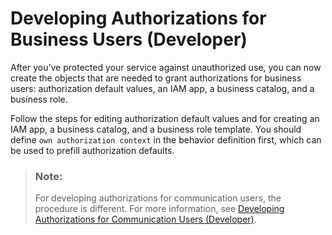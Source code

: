 <!-- loio64662447859046cfaa1ebba7055de79c -->

# Developing Authorizations for Business Users \(Developer\)

After you’ve protected your service against unauthorized use, you can now create the objects that are needed to grant authorizations for business users: authorization default values, an IAM app, a business catalog, and a business role.

Follow the steps for editing authorization default values and for creating an IAM app, a business catalog, and a business role template. You should define `own authorization context` in the behavior definition first, which can be used to prefill authorization defaults.

> ### Note:  
> For developing authorizations for communication users, the procedure is different. For more information, see [Developing Authorizations for Communication Users \(Developer\)](developing-authorizations-for-communication-users-developer-fadf4b5.md).

